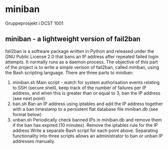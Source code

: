 # miniban
Gruppeprosjekt  i DCST 1001


## miniban - a lightweight version of fail2ban
fail2ban is a software package written in Python and released under the GNU Public License 2.0
that bans an IP address after repeated failed login attempts. It normally runs as a daemon process.
The objective of this part of the project is to write a simple verison of fail2ban, called miniban,
using the Bash scripting language.
There are three parts to miniban:
1. miniban.sh Main script - watch for system authorisation events relating to SSH (secure
shell), keep track of the number of failures per IP address, and when this is greater than or
equal to 3, ban the IP address (see next point)
2. ban.sh Ban an IP address using iptables and add the IP address together with a ban
timestamp to a persistent flat database file miniban.db (see format below)
3. unban.sh Periodically check banned IPs in miniban.db and remove them if the ban has
expired (10 minutes). Remove the iptables rule for the IP address
Write a separate Bash script for each point above. Separating functionality into three scripts allows
an administrator to ban or unban IP addresses manually.
